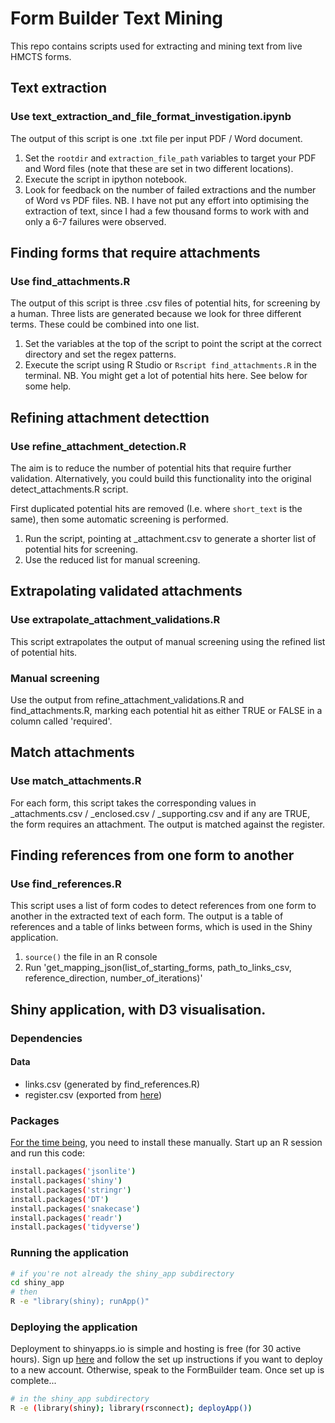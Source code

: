 # Form Builder Text Mining

This repo contains scripts used for extracting and mining text from live HMCTS forms.

## Text extraction

### Use text_extraction_and_file_format_investigation.ipynb

The output of this script is one .txt file per input PDF / Word document.

1. Set the `rootdir` and `extraction_file_path` variables to target your PDF and Word files (note that these are set in two different locations).
2. Execute the script in ipython notebook.
3. Look for feedback on the number of failed extractions and the number of Word vs PDF files.
NB.  I have not put any effort into optimising the extraction of text, since I had a few thousand forms to work with and only a 6-7 failures were observed.

## Finding forms that require attachments

### Use find_attachments.R

The output of this script is three .csv files of potential hits, for screening by a human.  Three lists are generated because we look for three different terms.  These could be combined into one list.

1. Set the variables at the top of the script to point the script at the correct directory and set the regex patterns.
2. Execute the script using R Studio or `Rscript find_attachments.R` in the terminal.
NB.  You might get a lot of potential hits here.  See below for some help.

## Refining attachment detecttion

### Use refine_attachment_detection.R

The aim is to reduce the number of potential hits that require further validation.  Alternatively, you could build this functionality into the original detect_attachments.R script.

First duplicated potential hits are removed (I.e. where `short_text` is the same), then some automatic screening is performed.

1. Run the script, pointing at <agency>_attachment.csv to generate a shorter list of potential hits for screening.
2. Use the reduced list for manual screening.

## Extrapolating validated attachments

### Use extrapolate_attachment_validations.R

This script extrapolates the output of manual screening using the refined list of potential hits.

### Manual screening

Use the output from refine_attachment_validations.R and find_attachments.R, marking each potential hit as either TRUE or FALSE in a column called 'required'.

## Match attachments

### Use match_attachments.R

For each form, this script takes the corresponding values in <agency>_attachments.csv / <agency>_enclosed.csv / <agency>_supporting.csv and if any are TRUE, the form requires an attachment.  The output is matched against the register.

## Finding references from one form to another

### Use find_references.R

This script uses a list of form codes to detect references from one form to another in the extracted text of each form.  The output is a table of references and a table of links between forms, which is used in the Shiny application.

1. `source()` the file in an R console
2. Run 'get_mapping_json(list_of_starting_forms, path_to_links_csv, reference_direction, number_of_iterations)'

## Shiny application, with D3 visualisation.

### Dependencies

#### Data
* links.csv (generated by find_references.R)
* register.csv (exported from [here](https://docs.google.com/spreadsheets/d/1EFGJXdSQzemCf42hP61JgTGan_OwgyXofkt7xRFdS7k/edit#gid=1904690115))

### Packages
[For the time being](https://github.com/ministryofjustice/form-builder-text-mining/issues/7), you need to install these manually.  Start up an R session and run this code:

```sh
install.packages('jsonlite')
install.packages('shiny')
install.packages('stringr')
install.packages('DT')
install.packages('snakecase')
install.packages('readr')
install.packages('tidyverse')
```

### Running the application
```sh
# if you're not already the shiny_app subdirectory
cd shiny_app
# then
R -e "library(shiny); runApp()"
```

### Deploying the application
  Deployment to shinyapps.io is simple and hosting is free (for 30 active hours).  Sign up [here](http://www.shinyapps.io/) and follow the set up instructions if you want to deploy to a new account.  Otherwise, speak to the FormBuilder team.  Once set up is complete...
```sh
# in the shiny_app subdirectory
R -e (library(shiny); library(rsconnect); deployApp())
```
